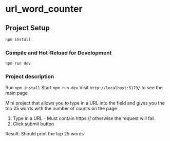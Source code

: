 # url_word_counter

## Project Setup

```sh
npm install
```

### Compile and Hot-Reload for Development

```sh
npm run dev
```

### Project description

Run `npm install`
Start `npm run dev`
Visit `http://localhost:5173/` to see the main page

Mini project that allows you to type in a URL into the field and gives you the top 25 words with the number of counts on the page

1. Type in a URL - Must contain https:// otherwise the request will fail.
2. Click submit button

Result: Should print the top 25 words
